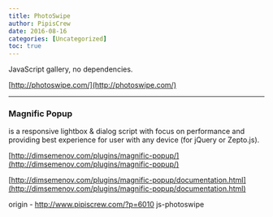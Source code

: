 ```yaml
---
title: PhotoSwipe
author: PipisCrew
date: 2016-08-16
categories: [Uncategorized]
toc: true
---
```


JavaScript gallery, no dependencies.

[http://photoswipe.com/](http://photoswipe.com/)

* * *

### Magnific Popup

 is a responsive lightbox & dialog script with focus on performance and providing best experience for user with any device
(for jQuery or Zepto.js).

[http://dimsemenov.com/plugins/magnific-popup/](http://dimsemenov.com/plugins/magnific-popup/)

[http://dimsemenov.com/plugins/magnific-popup/documentation.html](http://dimsemenov.com/plugins/magnific-popup/documentation.html)

origin - http://www.pipiscrew.com/?p=6010 js-photoswipe